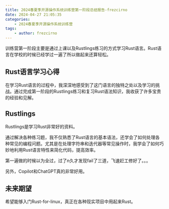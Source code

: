 ```yaml
---
title: 2024春夏季开源操作系统训练营第一阶段总结报告-frezcirno
date: 2024-04-27 21:05:35
categories:
    - 2024春夏季开源操作系统训练营
tags:
    - author: frezcirno
---
```


训练营第一阶段主要是通过上课以及Rustlings练习的方式学习Rust语言。Rust语言在学校的时候已经学过一遍了所以做起来还算轻松。

## Rust语言学习心得
在学习Rust语言的过程中，我深深地感受到了这门语言的独特之处以及学习的挑战。通过完成第一阶段的Rustlings练习和复习Rust语法知识，我收获了许多宝贵的经验和见解。

## Rustlings
Rustlings是学习Rust非常好的资料。

通过解决各种练习题，我不仅熟悉了Rust语言的基本语法，还学会了如何处理各种常见的编程问题。尤其是在处理字符串和迭代器等常见操作时，我学会了如何巧妙地利用Rust语言特性来简化代码，提高效率。

第一遍做的时候以为全过，过了n久才发现fail了三道，飞速赶工修好了。。。

另外，Copilot和ChatGPT真的非常好用。

## 未来期望
希望能够入门Rust-for-linux，真正在各种现实项目中用起来Rust。
